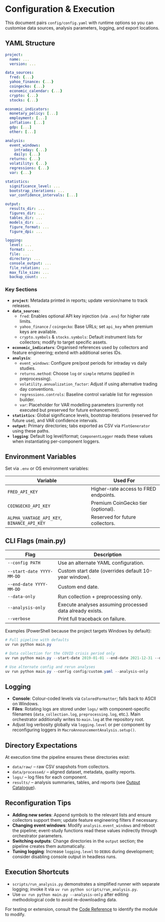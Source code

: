 # Configuration & Execution

This document pairs `config/config.yaml` with runtime options so you can customise data sources, analysis parameters, logging, and export locations.

## YAML Structure

```yaml
project:
  name: ...
  version: ...

data_sources:
  fred: {...}
  yahoo_finance: {...}
  coingecko: {...}
  economic_calendar: {...}
  crypto: {...}
  stocks: {...}

economic_indicators:
  monetary_policy: [...]
  employment: [...]
  inflation: [...]
  gdp: [...]
  other: [...]

analysis:
  event_windows:
    intraday: {...}
    daily: {...}
  returns: {...}
  volatility: {...}
  regressions: {...}
  var: {...}

statistics:
  significance_level: ...
  bootstrap_iterations: ...
  var_confidence_intervals: [...]

output:
  results_dir: ...
  figures_dir: ...
  tables_dir: ...
  models_dir: ...
  figure_format: ...
  figure_dpi: ...

logging:
  level: ...
  format: ...
  file: ...
  directory: ...
  console_output: ...
  file_rotation: ...
  max_file_size: ...
  backup_count: ...
```

### Key Sections

- **`project`**: Metadata printed in reports; update version/name to track releases.
- **`data_sources`**:
  - `fred`: Enables optional API key injection (via `.env`) for higher rate limits.
  - `yahoo_finance` / `coingecko`: Base URLs; set `api_key` when premium keys are available.
  - `crypto.symbols` & `stocks.symbols`: Default instrument lists for collectors; modify to target specific assets.
- **`economic_indicators`**: Organised references used by collectors and feature engineering; extend with additional series IDs.
- **`analysis`**:
  - `event_windows`: Configure pre/post periods for intraday vs daily studies.
  - `returns.method`: Choose `log` or `simple` returns (applied in preprocessing).
  - `volatility.annualization_factor`: Adjust if using alternative trading day conventions.
  - `regressions.controls`: Baseline control variable list for regression builder.
  - `var`: Placeholder for VAR modelling parameters (currently not executed but preserved for future enhancement).
- **`statistics`**: Global significance levels, bootstrap iterations (reserved for future use), and VAR confidence intervals.
- **`output`**: Primary directories; tabs exported as CSV via `PlotGenerator` using these paths.
- **`logging`**: Default log level/format; `ComponentLogger` reads these values when instantiating per-component loggers.

## Environment Variables

Set via `.env` or OS environment variables:

| Variable | Used For |
|----------|----------|
| `FRED_API_KEY` | Higher-rate access to FRED endpoints. |
| `COINGECKO_API_KEY` | Premium CoinGecko tier (optional). |
| `ALPHA_VANTAGE_API_KEY`, `BINANCE_API_KEY` | Reserved for future collectors. |

## CLI Flags (main.py)

| Flag | Description |
|------|-------------|
| `--config PATH` | Use an alternate YAML configuration. |
| `--start-date YYYY-MM-DD` | Custom start date (overrides default 10-year window). |
| `--end-date YYYY-MM-DD` | Custom end date. |
| `--data-only` | Run collection + preprocessing only. |
| `--analysis-only` | Execute analyses assuming processed data already exists. |
| `--verbose` | Print full traceback on failure. |

Examples (PowerShell because the project targets Windows by default):

```powershell
# Full pipeline with defaults
uv run python main.py

# Data collection for the COVID crisis period only
uv run python main.py --start-date 2019-01-01 --end-date 2021-12-31 --data-only

# Use alternate config and rerun analyses
uv run python main.py --config config/custom.yaml --analysis-only
```

## Logging

- **Console**: Colour-coded levels via `ColoredFormatter`; falls back to ASCII on Windows.
- **Files**: Rotating logs are stored under `logs/` with component-specific filenames (`data_collection.log`, `preprocessing.log`, etc.). Main orchestrator additionally writes to `main.log` at the repository root.
- Adjust log verbosity globally via `logging.level` or per component by reconfiguring loggers in `MacroAnnouncementAnalysis.setup()`.

## Directory Expectations

At execution time the pipeline ensures these directories exist:

- `data/raw/` – raw CSV snapshots from collectors.
- `data/processed/` – aligned dataset, metadata, quality reports.
- `logs/` – log files for each component.
- `results/` – analysis summaries, tables, and reports (see [Output Catalogue](./output_artifacts.md)).

## Reconfiguration Tips

- **Adding new series**: Append symbols to the relevant lists and ensure collectors support them; update feature engineering filters if necessary.
- **Changing event windows**: Modify `analysis.event_windows` and reboot the pipeline; event-study functions read these values indirectly through orchestrator parameters.
- **Switching outputs**: Change directories in the `output` section; the pipeline creates them automatically.
- **Tuning logging**: Increase `logging.level` to `DEBUG` during development; consider disabling console output in headless runs.

## Execution Shortcuts

- `scripts/run_analysis.py` demonstrates a simplified runner with separate logging; invoke it via `uv run python scripts/run_analysis.py`.
- Use `uv run python main.py --analysis-only` after editing methodological code to avoid re-downloading data.

For testing or extension, consult the [Code Reference](./code_reference.md) to identify the module to modify.
